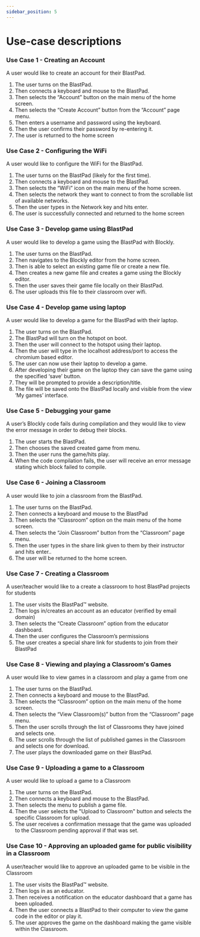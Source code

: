 ```yaml
---
sidebar_position: 5
---
```


# Use-case descriptions
### Use Case 1 - Creating an Account
A user would like to create an account for their BlastPad.

1. The user turns on the BlastPad.
2. Then connects a keyboard and mouse to the BlastPad.
3. Then selects the “Account” button on the main menu of the home screen.
4. Then selects the “Create Account” button from the “Account” page menu.
5. Then enters a username and password using the keyboard.
6. Then the user confirms their password by re-entering it.
7. The user is returned to the home screen

### Use Case 2 - Configuring the WiFi
A user would like to configure the WiFi for the BlastPad.

1. The user turns on the BlastPad (likely for the first time).
2. Then connects a keyboard and mouse to the BlastPad.
3. Then selects the “WiFi” icon on the main menu of the home screen.
4. Then selects the network they want to connect to from the scrollable list of available networks.
5. Then the user types in the Network key and hits enter.
6. The user is successfully connected and returned to the home screen

### Use Case 3 - Develop game using BlastPad
A user would like to develop a game using the BlastPad with Blockly.

1. The user turns on the BlastPad.
2. Then navigates to the Blockly editor from the home screen.
3. Then is able to select an existing game file or create a new file.
4. Then creates a new game file and creates a game using the Blockly editor.
5. Then the user saves their game file locally on their BlastPad.
6. The user uploads this file to their classroom over wifi. 

### Use Case 4 - Develop game using laptop
A user would like to develop a game for the BlastPad with their laptop.
1. The user turns on the BlastPad.
2. The BlastPad will turn on the hotspot on boot.
3. Then the user will connect to the hotspot using their laptop.
4. Then the user will type in the localhost address/port to access the chromium based editor.
5. The user can now use their laptop to develop a game.
6. After developing their game on the laptop they can save the game using the specified ‘save’ button.
7. They will be prompted to provide a description/title.
8. The file will be saved onto the BlastPad locally and visible from the view ‘My games’ interface.

### Use Case 5 - Debugging your game
A user’s Blockly code fails during compilation and they would like to view the error message in order to debug their blocks.

1. The user starts the BlastPad.
2. Then chooses the saved created game from menu.
3. Then the user runs the game/hits play.
4. When the code compilation fails, the user will receive an error message stating which 
block failed to compile.

### Use Case 6 - Joining a Classroom
A user would like to join a classroom from the BlastPad.

1. The user turns on the BlastPad.
2. Then connects a keyboard and mouse to the BlastPad
3. Then selects the “Classroom” option on the main menu of the home screen.
4. Then selects the “Join Classroom” button from the “Classroom” page menu.
5. Then the user types in the share link given to them by their instructor and hits enter..
6. The user will be returned to the home screen.

### Use Case 7 - Creating a Classroom
A user/teacher would like to a create a classroom to host BlastPad projects for students

1. The user visits the BlastPad™ website.
2. Then logs in/creates an account as an educator (verified by email domain)
3. Then selects the “Create Classroom” option from the educator dashboard.
4. Then the user configures the Classroom’s permissions
5. The user creates a special share link for students to join from their BlastPad

### Use Case 8 - Viewing and playing a Classroom's Games
A user would like to view games in a classroom and play a game from one

1. The user turns on the BlastPad.
2. Then connects a keyboard and mouse to the BlastPad.
3. Then selects the “Classroom” option on the main menu of the home screen.
4. Then selects the “View Classroom(s)” button from the “Classroom” page menu.
5. Then the user scrolls through the list of Classrooms they have joined and selects one.
6. The user scrolls through the list of published games in the Classroom and selects one for download.
7. The user plays the downloaded game on their BlastPad.

### Use Case 9 - Uploading a game to a Classroom
A user would like to upload a game to a Classroom

1. The user turns on the BlastPad.
2. Then connects a keyboard and mouse to the BlastPad.
3. Then selects the menu to publish a game file.
4. Then the user selects the "Upload to Classroom" button and selects the specific Classroom for upload.
5. The user receives a confirmation message that the game was uploaded to the Classroom pending approval if that was set.

### Use Case 10 - Approving an uploaded game for public visibility in a Classroom
A user/teacher would like to approve an uploaded game to be visible in the Classroom

1. The user visits the BlastPad™ website.
2. Then logs in as an educator.
3. Then receives a notification on the educator dashboard that a game has been uploaded.
4. Then the user connects a BlastPad to their computer to view the game code in the editor or play it.
5. The user approves the game on the dashboard making the game visible within the Classroom.